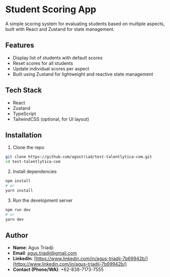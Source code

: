 # Student Scoring App

A simple scoring system for evaluating students based on multiple aspects, built with React and Zustand for state management.

## Features

- Display list of students with default scores
- Reset scores for all students
- Update individual scores per aspect
- Built using Zustand for lightweight and reactive state management

## Tech Stack

- React
- Zustand
- TypeScript
- TailwindCSS (optional, for UI layout)

## Installation

1. Clone the repo

```bash
git clone https://github.com/agustriad/test-talentlytica-com.git
cd test-talentlytica-com
```

2. Install dependencies

```bash
npm install
# or
yarn install
```

3. Run the development server

```bash
npm run dev
# or
yarn dev
```

## Author

- **Name**: Agus Triadji
- **Email**: agus.triadji@gmail.com
- **LinkedIn**: [https://www.linkedin.com/in/agus-triadji-7b69942b/](https://www.linkedin.com/in/agus-triadji-7b69942b/)
- **Contact (Phone/WA)**: +62-838-7173-7555
